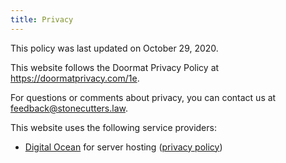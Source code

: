 ```yaml
---
title: Privacy
---
```


This policy was last updated on October 29, 2020.

This website follows the Doormat Privacy Policy at <https://doormatprivacy.com/1e>.

For questions or comments about privacy, you can contact us at <feedback@stonecutters.law>.

This website uses the following service providers:

- [Digital Ocean](https://digitalocean.com) for server hosting ([privacy policy](https://www.digitalocean.com/legal/privacy-policy/))
